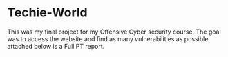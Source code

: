 # Techie-World
This was my final project for my Offensive Cyber security course. The goal was to access the website and find as many vulnerabilities as possible. attached below is a Full PT report. 
